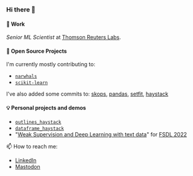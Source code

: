### Hi there 👋

#### 💼 Work

_Senior ML Scientist_ at [Thomson Reuters Labs](https://www.thomsonreuters.com/en/careers/our-jobs/join-thomson-reuters-labs.html).

#### 🤝 Open Source Projects

I'm currently mostly contributing to:

- [`narwhals`](https://github.com/narwhals-dev/narwhals)
- [`scikit-learn`](https://github.com/scikit-learn/scikit-learn)

I've also added some commits to: [skops](https://github.com/skops-dev/skops), [pandas](https://github.com/pandas-dev/pandas), [setfit](https://github.com/huggingface/setfit), [haystack](https://github.com/deepset-ai/haystack)

#### 💡 Personal projects and demos

- [`outlines_haystack`](https://github.com/EdAbati/outlines-haystack)
- [`dataframe_haystack`](https://github.com/EdAbati/dataframes-haystack)
- "[Weak Supervision and Deep Learning with text data](https://github.com/EdAbati/fsdl-2022-weak-supervision-project)" for [FSDL 2022](https://fullstackdeeplearning.com/course/2022/)


📫 How to reach me: 

- [LinkedIn](https://www.linkedin.com/in/edoardoabati/)
- [Mastodon](https://mastodon.social/@EdoAbati)


<!--
**EdAbati/EdAbati** is a ✨ _special_ ✨ repository because its `README.md` (this file) appears on your GitHub profile.

Here are some ideas to get you started:

- 🔭 I’m currently working on ...
- 🌱 I’m currently learning ...
- 👯 I’m looking to collaborate on ...
- 🤔 I’m looking for help with ...
- 💬 Ask me about ...
- 📫 How to reach me: ...
- 😄 Pronouns: ...
- ⚡ Fun fact: ...
-->

